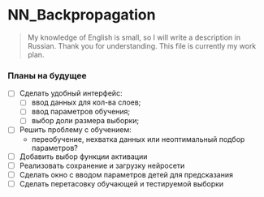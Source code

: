 # NN_Backpropagation
> My knowledge of English is small, so I will write
> a description in Russian. Thank you for understanding.
> This file is currently my work plan.
### Планы на будущее
- [ ] Сделать удобный интерфейс: 
  - [ ] ввод данных для кол-ва слоев;
  - [ ] ввод параметров обучения;
  - [ ] выбор доли размера выборки;
- [ ] Решить проблему с обучением: 
  - переобучение, нехватка данных или неоптимальный подбор параметров?
- [ ] Добавить выбор функции активации
- [ ] Реализовать сохранение и загрузку нейросети
- [ ] Сделать окно с вводом параметров детей для предсказания
- [ ] Сделать перетасовку обучающей и тестируемой выборки